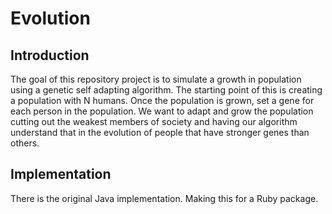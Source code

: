 # Evolution
## Introduction
The goal of this repository project is to simulate a growth in population using a genetic self adapting algorithm. The starting point of this is creating a population with N humans. Once the population is grown, set a gene for each person in the population. We want to adapt and grow the population cutting out the weakest members of society and having our algorithm understand that in the evolution of people that have stronger genes than others.

## Implementation
There is the original Java implementation. Making this for a Ruby package.